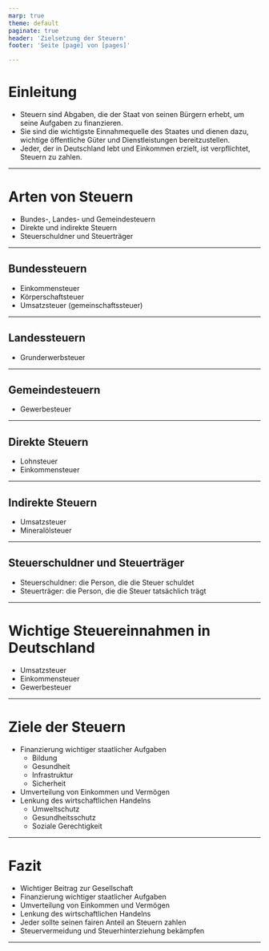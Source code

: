 ```yaml
---
marp: true
theme: default
paginate: true
header: 'Zielsetzung der Steuern'
footer: 'Seite [page] von [pages]'

---
```


# Einleitung

- Steuern sind Abgaben, die der Staat von seinen Bürgern erhebt, um seine Aufgaben zu finanzieren.
- Sie sind die wichtigste Einnahmequelle des Staates und dienen dazu, wichtige öffentliche Güter und Dienstleistungen bereitzustellen.
- Jeder, der in Deutschland lebt und Einkommen erzielt, ist verpflichtet, Steuern zu zahlen.

---

# Arten von Steuern

- Bundes-, Landes- und Gemeindesteuern
- Direkte und indirekte Steuern
- Steuerschuldner und Steuerträger

---

## Bundessteuern

- Einkommensteuer
- Körperschaftsteuer
- Umsatzsteuer (gemeinschaftssteuer)

---

## Landessteuern

- Grunderwerbsteuer

---

## Gemeindesteuern

- Gewerbesteuer

---

## Direkte Steuern

- Lohnsteuer
- Einkommensteuer

---

## Indirekte Steuern

- Umsatzsteuer
- Mineralölsteuer

---

## Steuerschuldner und Steuerträger

- Steuerschuldner: die Person, die die Steuer schuldet
- Steuerträger: die Person, die die Steuer tatsächlich trägt

---

# Wichtige Steuereinnahmen in Deutschland

- Umsatzsteuer
- Einkommensteuer
- Gewerbesteuer

---

# Ziele der Steuern

- Finanzierung wichtiger staatlicher Aufgaben
  - Bildung
  - Gesundheit
  - Infrastruktur
  - Sicherheit
- Umverteilung von Einkommen und Vermögen
- Lenkung des wirtschaftlichen Handelns
  - Umweltschutz
  - Gesundheitsschutz
  - Soziale Gerechtigkeit

---

# Fazit

- Wichtiger Beitrag zur Gesellschaft
- Finanzierung wichtiger staatlicher Aufgaben
- Umverteilung von Einkommen und Vermögen
- Lenkung des wirtschaftlichen Handelns
- Jeder sollte seinen fairen Anteil an Steuern zahlen
- Steuervermeidung und Steuerhinterziehung bekämpfen

---